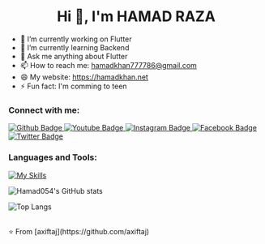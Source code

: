  <h1 align="center">Hi 👋, I'm HAMAD RAZA</h1>

- 🔭 I’m currently working on Flutter
- 🌱 I’m currently learning Backend
- 💬 Ask me anything about Flutter 
- 📫 How to reach me: hamadkhan777786@gmail.com
- 😄 My website: https://hamadkhan.net
- ⚡ Fun fact: I'm comming to teen
  
### Connect with me:
<div id="badges">
  <a href="https://github.com/Hamad054">
    <img src="https://img.shields.io/badge/Github-white?style=for-the-badge&logo=Github&logoColor=black" alt="Github Badge"/>
  </a>
  <a href="https://www.youtube.com/channel/UCzvRaprYPhvAplMK36Gu0kw">
    <img src="https://img.shields.io/badge/YouTube-red?style=for-the-badge&logo=youtube&logoColor=white" alt="Youtube Badge"/>
  </a>
   <a href="https://www.instagram.com/hamad054">
    <img src="https://img.shields.io/badge/Instagram-purple?style=for-the-badge&logo=instagram&logoColor=white" alt="Instagram Badge"/>
  </a>
   <a href="https://fb.com/Hamad khan">
    <img src="https://img.shields.io/badge/Facebook-blue?style=for-the-badge&logo=facebook&logoColor=white" alt="Facebook Badge"/>
  </a>
   <a href="https://twitter.com/hamad054">
    <img src="https://img.shields.io/badge/Twitter-blue?style=for-the-badge&logo=twitter&logoColor=white" alt="Twitter Badge"/>
  </a>
</div>

### Languages and Tools:
[![My Skills](https://skillicons.dev/icons?i=flutter,dart,firebase,github,git,postman,figma,xd&perline=5)](https://skillicons.dev)

![Hamad054's GitHub stats](https://github-readme-stats.vercel.app/api?username=hamad054&show_icons=true&theme=dark)

![Top Langs](https://github-readme-stats.vercel.app/api/top-langs/?username=hamad054&theme=dark)


<br>
⭐️ From [axiftaj](https://github.com/axiftaj)
